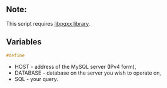 ## Note:
This script requires [libpqxx library](https://www.tutorialspoint.com/postgresql/postgresql_c_cpp.htm).

## Variables
```c++ 
#define 
```
- HOST - address of the MySQL server (IPv4 form),
- DATABASE - database on the server you wish to operate on,
- SQL - your query.